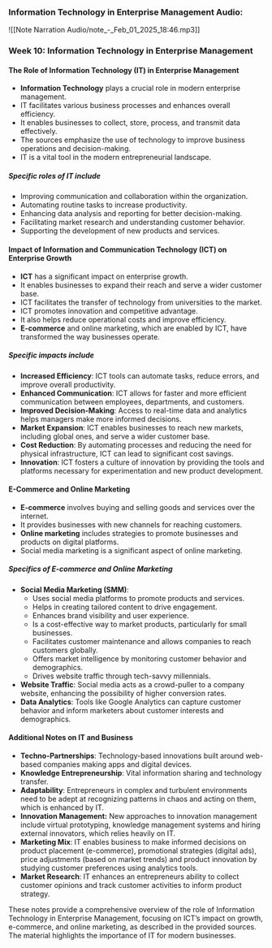 ### Information Technology in Enterprise Management Audio:
![[Note Narration Audio/note_-_Feb_01_2025_18:46.mp3]]

### Week 10: Information Technology in Enterprise Management

#### The Role of Information Technology (IT) in Enterprise Management

- **Information Technology** plays a crucial role in modern enterprise management.
- IT facilitates various business processes and enhances overall efficiency.
- It enables businesses to collect, store, process, and transmit data effectively.
- The sources emphasize the use of technology to improve business operations and decision-making.
- IT is a vital tool in the modern entrepreneurial landscape.

##### Specific roles of IT include

- Improving communication and collaboration within the organization.
- Automating routine tasks to increase productivity.
- Enhancing data analysis and reporting for better decision-making.
- Facilitating market research and understanding customer behavior.
- Supporting the development of new products and services.

#### Impact of Information and Communication Technology (ICT) on Enterprise Growth

- **ICT** has a significant impact on enterprise growth.
- It enables businesses to expand their reach and serve a wider customer base.
- ICT facilitates the transfer of technology from universities to the market.
- ICT promotes innovation and competitive advantage.
- It also helps reduce operational costs and improve efficiency.
- **E-commerce** and online marketing, which are enabled by ICT, have transformed the way businesses operate.

##### Specific impacts include

- **Increased Efficiency**: ICT tools can automate tasks, reduce errors, and improve overall productivity.
- **Enhanced Communication**: ICT allows for faster and more efficient communication between employees, departments, and customers.
- **Improved Decision-Making**: Access to real-time data and analytics helps managers make more informed decisions.
- **Market Expansion**: ICT enables businesses to reach new markets, including global ones, and serve a wider customer base.
- **Cost Reduction**: By automating processes and reducing the need for physical infrastructure, ICT can lead to significant cost savings.
- **Innovation**: ICT fosters a culture of innovation by providing the tools and platforms necessary for experimentation and new product development.

#### E-Commerce and Online Marketing

- **E-commerce** involves buying and selling goods and services over the internet.
- It provides businesses with new channels for reaching customers.
- **Online marketing** includes strategies to promote businesses and products on digital platforms.
- Social media marketing is a significant aspect of online marketing.

##### Specifics of E-commerce and Online Marketing

- **Social Media Marketing (SMM)**:
    - Uses social media platforms to promote products and services.
    - Helps in creating tailored content to drive engagement.
    - Enhances brand visibility and user experience.
    - Is a cost-effective way to market products, particularly for small businesses.
    - Facilitates customer maintenance and allows companies to reach customers globally.
    - Offers market intelligence by monitoring customer behavior and demographics.
    - Drives website traffic through tech-savvy millennials.
- **Website Traffic**: Social media acts as a crowd-puller to a company website, enhancing the possibility of higher conversion rates.
- **Data Analytics**: Tools like Google Analytics can capture customer behavior and inform marketers about customer interests and demographics.

#### Additional Notes on IT and Business

- **Techno-Partnerships**: Technology-based innovations built around web-based companies making apps and digital devices.
- **Knowledge Entrepreneurship**: Vital information sharing and technology transfer.
- **Adaptability**: Entrepreneurs in complex and turbulent environments need to be adept at recognizing patterns in chaos and acting on them, which is enhanced by IT.
- **Innovation Management:** New approaches to innovation management include virtual prototyping, knowledge management systems and hiring external innovators, which relies heavily on IT.
- **Marketing Mix**: IT enables business to make informed decisions on product placement (e-commerce), promotional strategies (digital ads), price adjustments (based on market trends) and product innovation by studying customer preferences using analytics tools.
- **Market Research**: IT enhances an entrepreneurs ability to collect customer opinions and track customer activities to inform product strategy.

These notes provide a comprehensive overview of the role of Information Technology in Enterprise Management, focusing on ICT’s impact on growth, e-commerce, and online marketing, as described in the provided sources. The material highlights the importance of IT for modern businesses.
